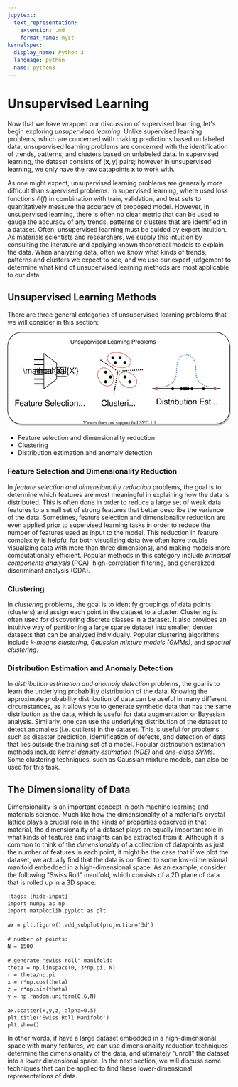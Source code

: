 ```yaml
---
jupytext:
  text_representation:
    extension: .md
    format_name: myst
kernelspec:
  display_name: Python 3
  language: python
  name: python3
---
```


# Unsupervised Learning

Now that we have wrapped our discussion of supervised learning, let's begin exploring _unsupervised learning_. Unlike supervised learning problems, which are concerned with making predictions based on labeled data, unsupervised learning problems are concerned with the identification of trends, patterns, and clusters based on unlabeled data. In supervised learning, the dataset consists of $(\mathbf{x},y)$ pairs; however in unsupervised learning, we only have the raw datapoints $\mathbf{x}$ to work with.


As one might expect, unsupervised learning problems are generally more difficult than supervised problems. In supervised learning, where used loss functions $\mathcal{E}(f)$ in combination with train, validation, and test sets to quantitatively measure the accuracy of proposed model. However, in unsupervised learning, there is often no clear metric that can be used to gauge the accuracy of any trends, patterns or clusters that are identified in a dataset. Often, unsupervised learning must be guided by expert intuition. As materials scientists and researchers, we supply this intuition by consulting the literature and applying known theoretical models to explain the data. When analyzing data, often we know what kinds of trends, patterns and clusters we expect to see, and we use our expert judgement to determine what kind of unsupervised learning methods are most applicable to our data.

## Unsupervised Learning Methods

There are three general categories of unsupervised learning problems that we will consider in this section:

![Unsupervised Learning Problems](unsupervised_learning.svg)

* Feature selection and dimensionality reduction
* Clustering
* Distribution estimation and anomaly detection

### Feature Selection and Dimensionality Reduction

In _feature selection and dimensionality reduction_ problems, the goal is to determine which features are most meaningful in explaining how the data is distributed. This is often done in order to reduce a large set of weak data features to a small set of strong features that better describe the variance of the data. Sometimes, feature selection and dimensionality reduction are even applied prior to supervised learning tasks in order to reduce the number of features used as input to the model. This reduction in feature complexity is helpful for both visualizing data (we often have trouble visualizing data with more than three dimensions), and making models more computationally efficient. Popular methods in this category include _principal components analysis_ (PCA), high-correlation filtering, and generalized discriminant analysis (GDA).

### Clustering

In _clustering_ problems, the goal is to identify groupings of data points (clusters) and assign each point in the dataset to a cluster. Clustering is often used for discovering discrete classes in a dataset. It also provides an intuitive way of partitioning a large sparse dataset into smaller, denser datasets that can be analyzed individually. Popular clustering algorithms include _$k$-means clustering_, _Gaussian mixture models (GMMs)_, and _spectral clustering_.

### Distribution Estimation and Anomaly Detection

In _distribution estimation and anomaiy detection_ problems, the goal is to learn the underlying probability distribution of the data. Knowing the approximate probability distribution of data can be useful in many different circumstances, as it allows you to generate synthetic data that has the same distribution as the data, which is useful for data augmentation or Bayesian analysis. Similarly, one can use the underlying distribution of the dataset to detect anomalies (i.e. outliers) in the dataset. This is useful for problems such as disaster prediction, identification of defects, and detection of data that lies outside the training set of a model. Popular distribution estimation methods include _kernel density estimation (KDE)_ and _one-class SVMs_. Some clustering techniques, such as Gaussian mixture models, can also be used for this task.

## The Dimensionality of Data

Dimensionality is an important concept in both machine learning and materials science. Much like how the dimensionality of a material's crystal lattice plays a crucial role in the kinds of properties observed in that material, the dimensionality of a dataset plays an equally important role in what kinds of features and insights can be extracted from it. Although it is common to think of the _dimensionality_ of a collection of datapoints as just the number of features in each point, it might be the case that if we plot the dataset, we actually find that the data is confined to some low-dimensional manifold embedded in a high-dimensional space. As an example, consider the following "Swiss Roll" manifold, which consists of a 2D plane of data that is rolled up in a 3D space:

```{code-cell}
:tags: [hide-input]
import numpy as np
import matplotlib.pyplot as plt

ax = plt.figure().add_subplot(projection='3d')

# number of points:
N = 1500

# generate "swiss roll" manifold:
theta = np.linspace(0, 3*np.pi, N)
r = theta/np.pi
x = r*np.cos(theta)
z = r*np.sin(theta)
y = np.random.uniform(0,6,N)

ax.scatter(x,y,z, alpha=0.5)
plt.title('Swiss Roll Manifold')
plt.show()
```
In other words, if have a large dataset embedded in a high-dimensional space with many features, we can use dimensionality reduction techniques determine the dimensionality of the data, and ultimately "unroll" the dataset into a lower dimensional space. In the next section, we will discuss some techniques that can be applied to find these lower-dimensional representations of data.
